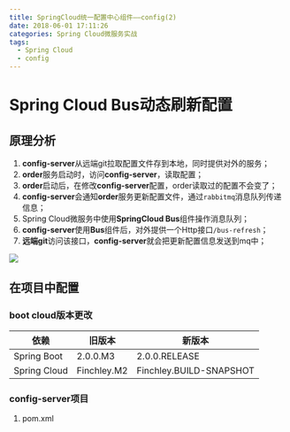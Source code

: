 ```yaml
---
title: SpringCloud统一配置中心组件——config(2)
date: 2018-06-01 17:11:26
categories: Spring Cloud微服务实战
tags:
  - Spring Cloud
  - config
---
```

# Spring Cloud Bus动态刷新配置  

## 原理分析  

1. **config-server**从远端git拉取配置文件存到本地，同时提供对外的服务；  
2. **order**服务启动时，访问**config-server**，读取配置；  
3. **order**启动后，在修改**config-server**配置，order读取过的配置不会变了；  
4. **config-server**会通知**order**服务更新配置文件，通过``rabbitmq``消息队列传递信息；    
5. Spring Cloud微服务中使用**SpringCloud Bus**组件操作消息队列；    
6. **config-server**使用**Bus**组件后，对外提供一个Http接口``/bus-refresh``；  
7. **远端git**访问该接口，**config-server**就会把更新配置信息发送到mq中；  

![](http://p8hqd7oln.bkt.clouddn.com/18-6-1/30523127.jpg)

## 在项目中配置  

### boot cloud版本更改  

依赖|旧版本|新版本  
-|-|-|    
Spring Boot|2.0.0.M3|2.0.0.RELEASE  
Spring Cloud|Finchley.M2|Finchley.BUILD-SNAPSHOT 

### config-server项目  

1. pom.xml  